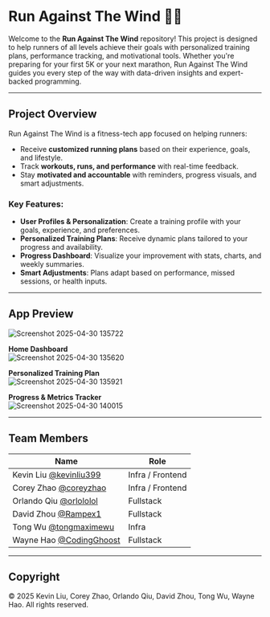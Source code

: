 # Run Against The Wind 🏃‍♂️

Welcome to the **Run Against The Wind** repository! This project is designed to help runners of all levels achieve their goals with personalized training plans, performance tracking, and motivational tools. Whether you're preparing for your first 5K or your next marathon, Run Against The Wind guides you every step of the way with data-driven insights and expert-backed programming.

---

## Project Overview

Run Against The Wind is a fitness-tech app focused on helping runners:

- Receive **customized running plans** based on their experience, goals, and lifestyle.
- Track **workouts, runs, and performance** with real-time feedback.
- Stay **motivated and accountable** with reminders, progress visuals, and smart adjustments.

### Key Features:

- **User Profiles & Personalization**: Create a training profile with your goals, experience, and preferences.
- **Personalized Training Plans**: Receive dynamic plans tailored to your progress and availability.
- **Progress Dashboard**: Visualize your improvement with stats, charts, and weekly summaries.
- **Smart Adjustments**: Plans adapt based on performance, missed sessions, or health inputs.

---

## App Preview

![Screenshot 2025-04-30 135722](https://github.com/user-attachments/assets/f86581ab-9da4-4716-986d-df1ad711cd1a)

**Home Dashboard**  
![Screenshot 2025-04-30 135620](https://github.com/user-attachments/assets/8acd4ac6-3ffb-44e2-8ced-20ee5abe1bf9)

**Personalized Training Plan**  
![Screenshot 2025-04-30 135921](https://github.com/user-attachments/assets/7daa7558-804d-45dc-8245-6a6e1fc992ae)

**Progress & Metrics Tracker**  
![Screenshot 2025-04-30 140015](https://github.com/user-attachments/assets/eb62f5bf-eb89-4298-8790-4d1479016fd0)

---

## Team Members

| Name                                                       | Role             |
| ---------------------------------------------------------- | ---------------- |
| Kevin Liu [@kevinliu399](https://github.com/kevinliu399)   | Infra / Frontend |
| Corey Zhao [@coreyzhao](https://github.com/coreyzhao)      | Infra / Frontend |
| Orlando Qiu [@orlololol](https://github.com/orlololol)     | Fullstack        |
| David Zhou [@Rampex1](https://github.com/Rampex1)          | Fullstack        |
| Tong Wu [@tongmaximewu](https://github.com/tongmaximewu)   | Infra            |
| Wayne Hao [@CodingGhoost](https://github.com/codingghoost) | Fullstack        |

---

## Copyright

© 2025 Kevin Liu, Corey Zhao, Orlando Qiu, David Zhou, Tong Wu, Wayne Hao. All rights reserved.
